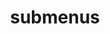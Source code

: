 ---
layout: page
title: submenus
nav: false
published: false  # modified
nav_order: 6
dropdown: true
children:
    - title: publications
      permalink: /publications/
    - title: divider
    - title: projects
      permalink: /projects/
---